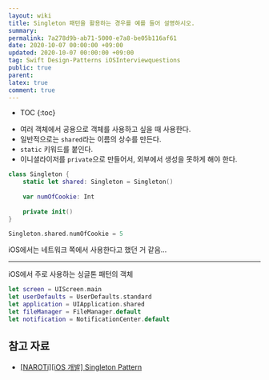 ```yaml
---
layout: wiki
title: Singleton 패턴을 활용하는 경우를 예를 들어 설명하시오.
summary: 
permalink: 7a278d9b-ab71-5000-e7a8-be05b116af61
date: 2020-10-07 00:00:00 +09:00
updated: 2020-10-07 00:00:00 +09:00
tag: Swift Design-Patterns iOSInterviewquestions  
public: true
parent: 
latex: true
comment: true
---
```


* TOC
{:toc}

- 여러 객체에서 공용으로 객체를 사용하고 싶을 때 사용한다.
- 일반적으로는 `shared`라는 이름의 상수를 만든다.
- `static` 키워드를 붙인다.
- 이니셜라이저를 `private`으로 만들어서, 외부에서 생성을 못하게 해야 한다.

```swift
class Singleton {
	static let shared: Singleton = Singleton()
	
	var numOfCookie: Int
	
	private init()
}

Singleton.shared.numOfCookie = 5
```

iOS에서는 네트워크 쪽에서 사용한다고 했던 거 같음...

---

iOS에서 주로 사용하는 싱글톤 패턴의 객체

```swift
let screen = UIScreen.main
let userDefaults = UserDefaults.standard
let application = UIApplication.shared
let fileManager = FileManager.default
let notification = NotificationCenter.default
```

## 참고 자료

- [[NAROTi][iOS 개발] Singleton Pattern](https://velog.io/@naroti/iOS-개발-Singleton-Pattern-q4k3uzgf0n)
